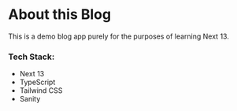 # About this Blog

This is a demo blog app purely for the purposes of learning Next 13.

### Tech Stack:

- Next 13
- TypeScript
- Tailwind CSS
- Sanity
